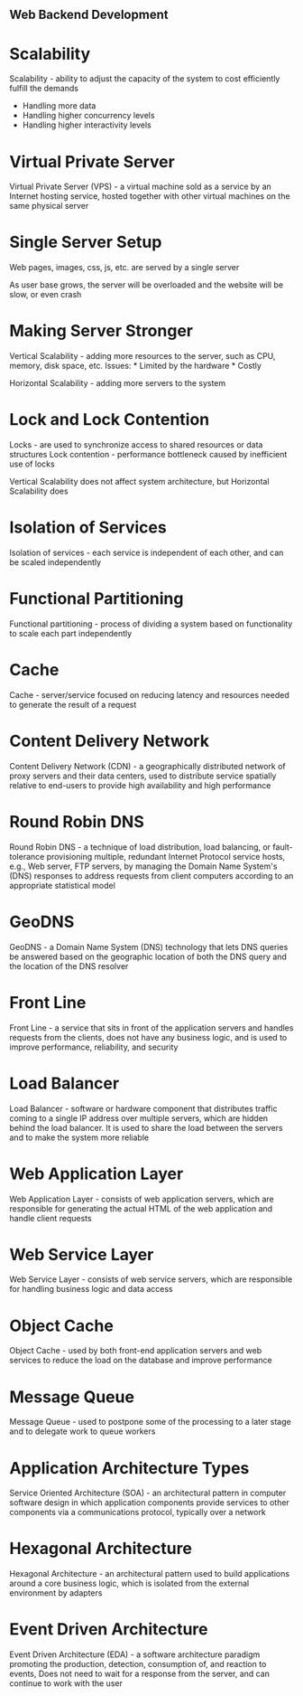 ## Web Backend Development

# Scalability 
Scalability - ability to adjust the capacity of the system to cost efficiently fulfill the demands 
* Handling more data 
* Handling higher concurrency levels
* Handling higher interactivity levels

# Virtual Private Server
Virtual Private Server (VPS) - a virtual machine sold as a service by an Internet hosting service, hosted together with other virtual machines on the same physical server

# Single Server Setup 
Web pages, images, css, js, etc. are served by a single server

As user base grows, the server will be overloaded and the website will be slow, or even crash

# Making Server Stronger 
Vertical Scalability - adding more resources to the server, such as CPU, memory, disk space, etc.
    Issues:
    * Limited by the hardware
    * Costly


Horizontal Scalability - adding more servers to the system

# Lock and Lock Contention
Locks - are used to synchronize access to shared resources or data structures
Lock contention - performance bottleneck caused by inefficient use of locks

Vertical Scalability does not affect system architecture, but Horizontal Scalability does

# Isolation of Services
Isolation of services - each service is independent of each other, and can be scaled independently

# Functional Partitioning
Functional partitioning - process of dividing a system based on functionality to scale each part independently

# Cache 
Cache - server/service focused on reducing latency and resources needed to generate the result of a request

# Content Delivery Network
Content Delivery Network (CDN) - a geographically distributed network of proxy servers and their data centers, used to distribute service spatially relative to end-users to provide high availability and high performance

# Round Robin DNS
Round Robin DNS - a technique of load distribution, load balancing, or fault-tolerance provisioning multiple, redundant Internet Protocol service hosts, e.g., Web server, FTP servers, by managing the Domain Name System's (DNS) responses to address requests from client computers according to an appropriate statistical model

# GeoDNS
GeoDNS - a Domain Name System (DNS) technology that lets DNS queries be answered based on the geographic location of both the DNS query and the location of the DNS resolver

# Front Line
Front Line - a service that sits in front of the application servers and handles requests from the clients, does not have any business logic, and is used to improve performance, reliability, and security

# Load Balancer
Load Balancer - software or hardware component that distributes traffic coming to a single IP address over multiple servers, which are hidden behind the load balancer. It is used to share the load between the servers and to make the system more reliable

# Web Application Layer
Web Application Layer - consists of web application servers, which are responsible for generating the actual HTML of the web application and handle client requests

# Web Service Layer
Web Service Layer - consists of web service servers, which are responsible for handling business logic and data access

# Object Cache 
Object Cache - used by both front-end application servers and web services to reduce the load on the database and improve performance

# Message Queue 
Message Queue - used to postpone some of the processing to a later stage and to delegate work to queue workers

# Application Architecture Types
Service Oriented Architecture (SOA) - an architectural pattern in computer software design in which application components provide services to other components via a communications protocol, typically over a network

# Hexagonal Architecture
Hexagonal Architecture - an architectural pattern used to build applications around a core business logic, which is isolated from the external environment by adapters

# Event Driven Architecture
Event Driven Architecture (EDA) - a software architecture paradigm promoting the production, detection, consumption of, and reaction to events, Does not need to wait for a response from the server, and can continue to work with the user

